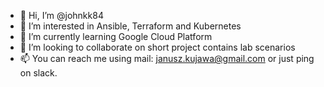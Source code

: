 - 👋 Hi, I’m @johnkk84
- 👀 I’m interested in Ansible, Terraform and Kubernetes
- 🌱 I’m currently learning Google Cloud Platform
- 💞️ I’m looking to collaborate on short project contains lab scenarios
- 📫 You can reach me using mail: janusz.kujawa@gmail.com or just ping on slack.

<!---
johnkk84/johnkk84 is a ✨ special ✨ repository because its `README.md` (this file) appears on your GitHub profile.
You can click the Preview link to take a look at your changes.
--->

